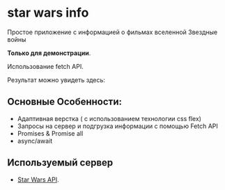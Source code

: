 # star wars info 
Простое приложение с информацией о фильмах вселенной Звездные войны

**Только для демонстрации**.  

Использование fetch API. 

Результат можно увидеть здесь:


## Основные Особенности:
- Адаптивная верстка ( с использованием технологии css flex)
- Запросы на сервер и подгрузка информации с помощью Fetch API
- Promises & Promise all
- async/await

## Используемый сервер
- [Star Wars API](https://swapi.dev).